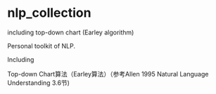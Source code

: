 # nlp_collection
including top-down chart (Earley algorithm)

Personal toolkit of NLP.

Including

Top-down Chart算法（Earley算法）（参考Allen 1995 Natural Language Understanding 3.6节)
